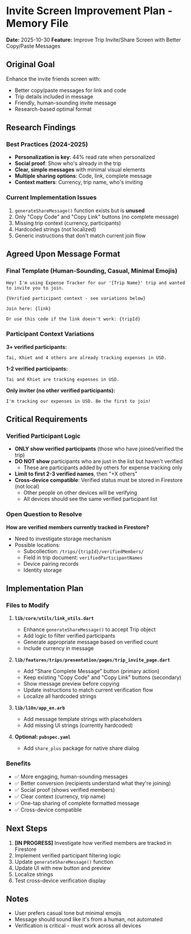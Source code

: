 # Invite Screen Improvement Plan - Memory File

**Date:** 2025-10-30
**Feature:** Improve Trip Invite/Share Screen with Better Copy/Paste Messages

## Original Goal
Enhance the invite friends screen with:
- Better copy/paste messages for link and code
- Trip details included in message
- Friendly, human-sounding invite message
- Research-based optimal format

## Research Findings

### Best Practices (2024-2025)
- **Personalization is key**: 44% read rate when personalized
- **Social proof**: Show who's already in the trip
- **Clear, simple messages** with minimal visual elements
- **Multiple sharing options**: Code, link, complete message
- **Context matters**: Currency, trip name, who's inviting

### Current Implementation Issues
1. `generateShareMessage()` function exists but is **unused**
2. Only "Copy Code" and "Copy Link" buttons (no complete message)
3. Missing trip context (currency, participants)
4. Hardcoded strings (not localized)
5. Generic instructions that don't match current join flow

## Agreed Upon Message Format

### Final Template (Human-Sounding, Casual, Minimal Emojis)

```
Hey! I'm using Expense Tracker for our '{Trip Name}' trip and wanted to invite you to join.

{Verified participant context - see variations below}

Join here: {link}

Or use this code if the link doesn't work: {tripId}
```

### Participant Context Variations

**3+ verified participants:**
```
Tai, Khiet and 4 others are already tracking expenses in USD.
```

**1-2 verified participants:**
```
Tai and Khiet are tracking expenses in USD.
```

**Only inviter (no other verified participants):**
```
I'm tracking our expenses in USD. Be the first to join!
```

## Critical Requirements

### Verified Participant Logic
- **ONLY show verified participants** (those who have joined/verified the trip)
- **DO NOT show** participants who are just in the list but haven't verified
  - These are participants added by others for expense tracking only
- **Limit to first 2-3 verified names**, then "+X others"
- **Cross-device compatible**: Verified status must be stored in Firestore (not local)
  - Other people on other devices will be verifying
  - All devices should see the same verified participant list

### Open Question to Resolve
**How are verified members currently tracked in Firestore?**
- Need to investigate storage mechanism
- Possible locations:
  - Subcollection: `/trips/{tripId}/verifiedMembers/`
  - Field in trip document: `verifiedParticipantNames`
  - Device pairing records
  - Identity storage

## Implementation Plan

### Files to Modify
1. **`lib/core/utils/link_utils.dart`**
   - Enhance `generateShareMessage()` to accept Trip object
   - Add logic to filter verified participants
   - Generate appropriate message based on verified count
   - Include currency in message

2. **`lib/features/trips/presentation/pages/trip_invite_page.dart`**
   - Add "Share Complete Message" button (primary action)
   - Keep existing "Copy Code" and "Copy Link" buttons (secondary)
   - Show message preview before copying
   - Update instructions to match current verification flow
   - Localize all hardcoded strings

3. **`lib/l10n/app_en.arb`**
   - Add message template strings with placeholders
   - Add missing UI strings (currently hardcoded)

4. **Optional: `pubspec.yaml`**
   - Add `share_plus` package for native share dialog

### Benefits
- ✅ More engaging, human-sounding messages
- ✅ Better conversion (recipients understand what they're joining)
- ✅ Social proof (shows verified members)
- ✅ Clear context (currency, trip name)
- ✅ One-tap sharing of complete formatted message
- ✅ Cross-device compatible

## Next Steps
1. **[IN PROGRESS]** Investigate how verified members are tracked in Firestore
2. Implement verified participant filtering logic
3. Update `generateShareMessage()` function
4. Update UI with new button and preview
5. Localize strings
6. Test cross-device verification display

## Notes
- User prefers casual tone but minimal emojis
- Message should sound like it's from a human, not automated
- Verification is critical - must work across all devices